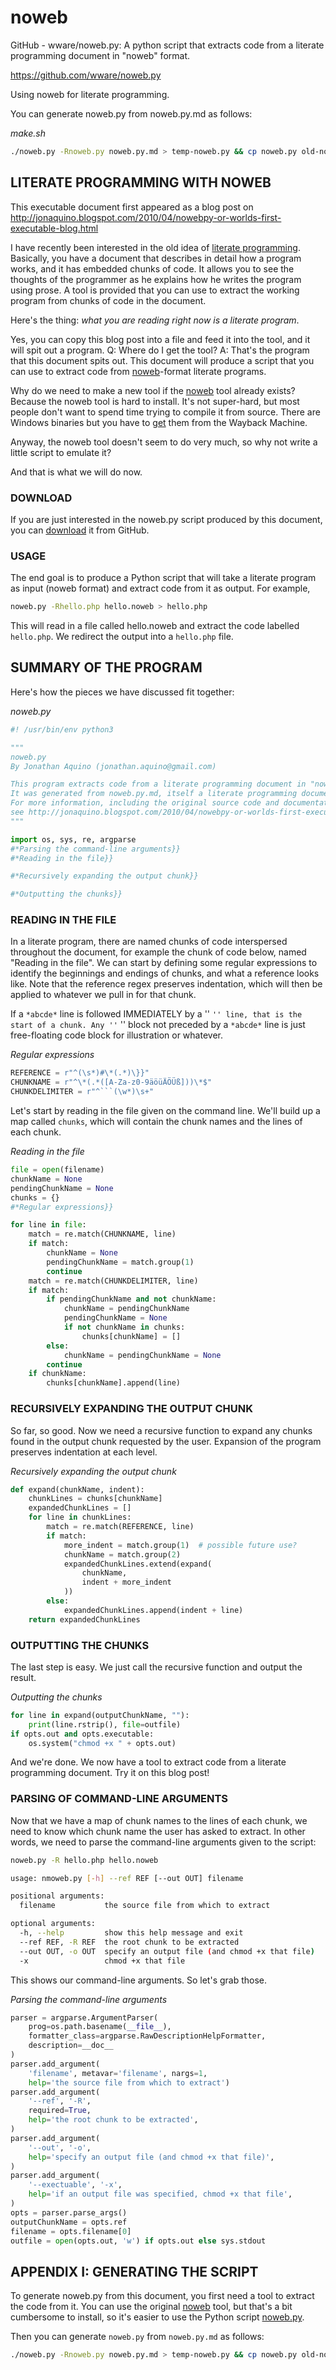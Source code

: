 # noweb

GitHub - wware/noweb.py: A python script that extracts code from a literate programming document in "noweb" format.

https://github.com/wware/noweb.py

Using noweb for literate programming.

You can generate noweb.py from noweb.py.md as follows:

*make.sh*
```bash
./noweb.py -Rnoweb.py noweb.py.md > temp-noweb.py && cp noweb.py old-noweb.py && mv temp-noweb.py noweb.py && chmod +x noweb.py
```

## LITERATE PROGRAMMING WITH NOWEB

This executable document first appeared as a blog post on
http://jonaquino.blogspot.com/2010/04/nowebpy-or-worlds-first-executable-blog.html

I have recently been interested in the old idea of
[literate programming](http://en.wikipedia.org/wiki/Literate_programming).
Basically, you have a document that describes in detail how a program works, and
it has embedded chunks of code. It allows you to see the thoughts of the programmer
as he explains how he writes the program using prose. A tool is provided that you
can use to extract the working program from chunks of code in the document.

Here's the thing: *what you are reading right now is a literate program*.

Yes, you can copy this blog post into a file and feed it into the tool, and it
will spit out a program. Q: Where do I get the tool? A: That's the program that
this document spits out. This document will produce a script that you can use to
extract code from [noweb](http://en.wikipedia.org/wiki/Noweb)-format literate programs.

Why do we need to make a new tool if the [noweb](http://en.wikipedia.org/wiki/Noweb)
tool already exists? Because the noweb tool is hard to install. It's not super-hard,
but most people don't want to spend time trying to compile it from source. There
are Windows binaries but you have to [get](http://web.archive.org/web/*/http://www.literateprogramming.com/noweb/nowebinstall.html)
them from the Wayback Machine.

Anyway, the noweb tool doesn't seem to do very much, so why not write a little
script to emulate it?

And that is what we will do now.

### DOWNLOAD

If you are just interested in the noweb.py script produced by this document,
you can [download](http://github.com/JonathanAquino/noweb.py/raw/master/noweb.py) it from GitHub.

### USAGE

The end goal is to produce a Python script that will take a literate program
as input (noweb format) and extract code from it as output. For example,

```bash
noweb.py -Rhello.php hello.noweb > hello.php
```

This will read in a file called hello.noweb and extract the code labelled ``hello.php``.
We redirect the output into a ``hello.php`` file.

## SUMMARY OF THE PROGRAM

Here's how the pieces we have discussed fit together:

*noweb.py*
```python
#! /usr/bin/env python3

"""
noweb.py
By Jonathan Aquino (jonathan.aquino@gmail.com)

This program extracts code from a literate programming document in "noweb" format.
It was generated from noweb.py.md, itself a literate programming document.
For more information, including the original source code and documentation,
see http://jonaquino.blogspot.com/2010/04/nowebpy-or-worlds-first-executable-blog.html
"""

import os, sys, re, argparse
#*Parsing the command-line arguments}}
#*Reading in the file}}

#*Recursively expanding the output chunk}}

#*Outputting the chunks}}
```

### READING IN THE FILE

In a literate program, there are named chunks of code interspersed throughout
the document, for example the chunk of code below, named "Reading in the file".
We can start by defining some regular expressions to identify the beginnings and
endings of chunks, and what a reference looks like. Note that the reference regex
preserves indentation, which will then be applied to whatever we pull in for that
chunk.

If a ``*abcde*`` line is followed IMMEDIATELY by a '' ``` '' line,
that is the start of a chunk. Any '' ``` '' block not preceded by a ``*abcde*``
line is just free-floating code block for illustration or whatever.

*Regular expressions*
```python
REFERENCE = r"^(\s*)#\*(.*)\}}"
CHUNKNAME = r"^\*(.*([A-Za-z0-9äöüÄÖÜß]))\*$"
CHUNKDELIMITER = r"^```(\w*)\s+"
```

Let's start by reading in the file given on the command line. We'll build up
a map called ``chunks``, which will contain the chunk names and the lines of each chunk.

*Reading in the file*
```python
file = open(filename)
chunkName = None
pendingChunkName = None
chunks = {}
#*Regular expressions}}

for line in file:
    match = re.match(CHUNKNAME, line)
    if match:
        chunkName = None
        pendingChunkName = match.group(1)
        continue
    match = re.match(CHUNKDELIMITER, line)
    if match:
        if pendingChunkName and not chunkName:
            chunkName = pendingChunkName
            pendingChunkName = None
            if not chunkName in chunks:
                chunks[chunkName] = []
        else:
            chunkName = pendingChunkName = None
        continue
    if chunkName:
        chunks[chunkName].append(line)
```


### RECURSIVELY EXPANDING THE OUTPUT CHUNK

So far, so good. Now we need a recursive function to expand any chunks found
in the output chunk requested by the user. Expansion of the program preserves
indentation at each level.

*Recursively expanding the output chunk*
```python
def expand(chunkName, indent):
    chunkLines = chunks[chunkName]
    expandedChunkLines = []
    for line in chunkLines:
        match = re.match(REFERENCE, line)
        if match:
            more_indent = match.group(1)  # possible future use?
            chunkName = match.group(2)
            expandedChunkLines.extend(expand(
                chunkName,
                indent + more_indent
            ))
        else:
            expandedChunkLines.append(indent + line)
    return expandedChunkLines
```


### OUTPUTTING THE CHUNKS

The last step is easy. We just call the recursive function and output the result.

*Outputting the chunks*
```python
for line in expand(outputChunkName, ""):
    print(line.rstrip(), file=outfile)
if opts.out and opts.executable:
    os.system("chmod +x " + opts.out)
```

And we're done. We now have a tool to extract code from a literate programming document.
Try it on this blog post!

### PARSING OF COMMAND-LINE ARGUMENTS

Now that we have a map of chunk names to the lines of each chunk, we need to know
which chunk name the user has asked to extract. In other words, we need to parse
the command-line arguments given to the script:

```bash
noweb.py -R hello.php hello.noweb
```

```bash
usage: nmoweb.py [-h] --ref REF [--out OUT] filename

positional arguments:
  filename           the source file from which to extract

optional arguments:
  -h, --help         show this help message and exit
  --ref REF, -R REF  the root chunk to be extracted
  --out OUT, -o OUT  specify an output file (and chmod +x that file)
  -x                 chmod +x that file
```

This shows our command-line arguments. So let's grab those.

*Parsing the command-line arguments*
```python
parser = argparse.ArgumentParser(
    prog=os.path.basename(__file__),
    formatter_class=argparse.RawDescriptionHelpFormatter,
    description=__doc__
)
parser.add_argument(
    'filename', metavar='filename', nargs=1,
    help='the source file from which to extract')
parser.add_argument(
    '--ref', '-R',
    required=True,
    help='the root chunk to be extracted',
)
parser.add_argument(
    '--out', '-o',
    help='specify an output file (and chmod +x that file)',
)
parser.add_argument(
    '--exectuable', '-x',
    help='if an output file was specified, chmod +x that file',
)
opts = parser.parse_args()
outputChunkName = opts.ref
filename = opts.filename[0]
outfile = open(opts.out, 'w') if opts.out else sys.stdout
```

## APPENDIX I: GENERATING THE SCRIPT

To generate noweb.py from this document, you first need a tool to extract the
code from it. You can use the original [noweb](http://www.cs.tufts.edu/~nr/noweb/)
tool, but that's a bit cumbersome to install, so it's easier to use the
Python script [noweb.py](http://github.com/JonathanAquino/noweb.py/raw/master/noweb.py).

Then you can generate ``noweb.py`` from ``noweb.py.md`` as follows:

```bash
./noweb.py -Rnoweb.py noweb.py.md > temp-noweb.py && cp noweb.py old-noweb.py && mv temp-noweb.py noweb.py && chmod +x noweb.py
```
